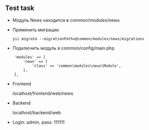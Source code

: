## Test task

- Модуль News находится в common/modules/news

- Применить миграции 

    `yii migrate --migrationPath=@common/modules/news/migrations`

- Подключить модуль в common/config/main.php
```
    'modules' => [
        'news' => [
            'class' => 'common\modules\news\Module',
        ],
    ],
```
- Frontend

    localhost/frontend/web/news
    
- Backend

    localhost/backend/web
    
- Login: admin, pass: 111111